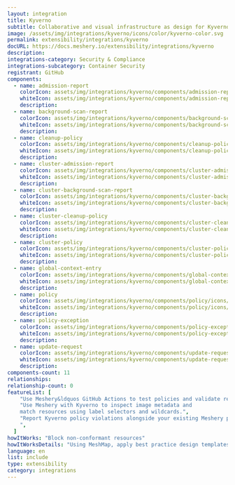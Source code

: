 ```yaml
---
layout: integration
title: Kyverno
subtitle: Collaborative and visual infrastructure as design for Kyverno
image: /assets/img/integrations/kyverno/icons/color/kyverno-color.svg
permalink: extensibility/integrations/kyverno
docURL: https://docs.meshery.io/extensibility/integrations/kyverno
description:
integrations-category: Security & Compliance
integrations-subcategory: Container Security
registrant: GitHub
components:
  - name: admission-report
    colorIcon: assets/img/integrations/kyverno/components/admission-report/icons/color/admission-report-color.svg
    whiteIcon: assets/img/integrations/kyverno/components/admission-report/icons/white/admission-report-white.svg
    description:
  - name: background-scan-report
    colorIcon: assets/img/integrations/kyverno/components/background-scan-report/icons/color/background-scan-report-color.svg
    whiteIcon: assets/img/integrations/kyverno/components/background-scan-report/icons/white/background-scan-report-white.svg
    description:
  - name: cleanup-policy
    colorIcon: assets/img/integrations/kyverno/components/cleanup-policy/icons/color/cleanup-policy-color.svg
    whiteIcon: assets/img/integrations/kyverno/components/cleanup-policy/icons/white/cleanup-policy-white.svg
    description:
  - name: cluster-admission-report
    colorIcon: assets/img/integrations/kyverno/components/cluster-admission-report/icons/color/cluster-admission-report-color.svg
    whiteIcon: assets/img/integrations/kyverno/components/cluster-admission-report/icons/white/cluster-admission-report-white.svg
    description:
  - name: cluster-background-scan-report
    colorIcon: assets/img/integrations/kyverno/components/cluster-background-scan-report/icons/color/cluster-background-scan-report-color.svg
    whiteIcon: assets/img/integrations/kyverno/components/cluster-background-scan-report/icons/white/cluster-background-scan-report-white.svg
    description:
  - name: cluster-cleanup-policy
    colorIcon: assets/img/integrations/kyverno/components/cluster-cleanup-policy/icons/color/cluster-cleanup-policy-color.svg
    whiteIcon: assets/img/integrations/kyverno/components/cluster-cleanup-policy/icons/white/cluster-cleanup-policy-white.svg
    description:
  - name: cluster-policy
    colorIcon: assets/img/integrations/kyverno/components/cluster-policy/icons/color/cluster-policy-color.svg
    whiteIcon: assets/img/integrations/kyverno/components/cluster-policy/icons/white/cluster-policy-white.svg
    description:
  - name: global-context-entry
    colorIcon: assets/img/integrations/kyverno/components/global-context-entry/icons/color/global-context-entry-color.svg
    whiteIcon: assets/img/integrations/kyverno/components/global-context-entry/icons/white/global-context-entry-white.svg
    description:
  - name: policy
    colorIcon: assets/img/integrations/kyverno/components/policy/icons/color/policy-color.svg
    whiteIcon: assets/img/integrations/kyverno/components/policy/icons/white/policy-white.svg
    description:
  - name: policy-exception
    colorIcon: assets/img/integrations/kyverno/components/policy-exception/icons/color/policy-exception-color.svg
    whiteIcon: assets/img/integrations/kyverno/components/policy-exception/icons/white/policy-exception-white.svg
    description:
  - name: update-request
    colorIcon: assets/img/integrations/kyverno/components/update-request/icons/color/update-request-color.svg
    whiteIcon: assets/img/integrations/kyverno/components/update-request/icons/white/update-request-white.svg
    description:
components-count: 11
relationships:
relationship-count: 0
featureList: [
    "Use Meshery&ldquos GitHub Actions to test policies and validate resources without need for the Kyverno CLI.",
    "Use Meshery with Kyverno to inspect image metadata and
    match resources using label selectors and wildcards.",
    "Report Kyverno policy violations alongside your existing Meshery policy reports.
    ",
  ]
howItWorks: "Block non-conformant resources"
howItWorksDetails: "Using MeshMap, apply best practice design templates for admission control over non-conformant resources."
language: en
list: include
type: extensibility
category: integrations
---
```

